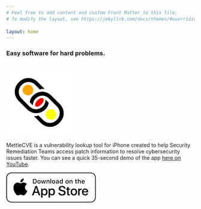```yaml
---
# Feel free to add content and custom Front Matter to this file.
# To modify the layout, see https://jekyllrb.com/docs/themes/#overriding-theme-defaults

layout: home
---
```


<p style="text-align: center">
   <h3>Easy software for hard problems.</h3><br>
   <img src="/images/WebMettle-1024x1024-bl-on-wh.jpg" title="WebMettle Systems logo" height="35%" width="35%">
</p>

MettleCVE is a vulnerability lookup tool for iPhone created to help Security Remediation Teams access
patch information to resolve cybersecurity issues faster. You can see a quick 35-second demo of the app
[here on YouTube][MettleCVEYouTubeDemoURL].

![MettleCVE](/images/Download_on_the_App_Store_Badge_US-UK_RGB_wht_092917.svg)

[MettleCVEYouTubeDemoURL]: https://www.youtube.com/watch?v=1yEPwOJVhMo
